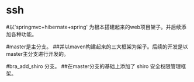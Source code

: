 ssh
=======================
#以'springmvc+hibernate+spring' 为根本搭建起来的web项目架子。并后续添加各种功能。

#master是主分支。
    ##并以maven构建起来的三大框架为架子。后续的开发是以master主分支进行开发的。
    
#bra_add_shiro 分支。
    ##在master分支的基础上添加了 shiro 安全权限管理框架。
